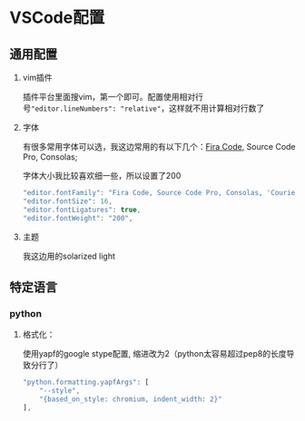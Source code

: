 # VSCode配置

## 通用配置

1. vim插件

    插件平台里面搜vim，第一个即可。配置使用相对行号`"editor.lineNumbers": "relative"`，这样就不用计算相对行数了
2. 字体

    有很多常用字体可以选，我这边常用的有以下几个：[Fira Code](https://github.com/tonsky/FiraCode), Source Code Pro, Consolas;
    
    字体大小我比较喜欢细一些，所以设置了200

    ```javascript
    "editor.fontFamily": "Fira Code, Source Code Pro, Consolas, 'Courier New', monospace",
    "editor.fontSize": 16,
    "editor.fontLigatures": true,
    "editor.fontWeight": "200",
    ```
3. 主题

    我这边用的solarized light

## 特定语言

### python

1. 格式化：

    使用yapf的google stype配置, 缩进改为2（python太容易超过pep8的长度导致分行了）

    ```javascript
    "python.formatting.yapfArgs": [
        "--style",
        "{based_on_style: chromium, indent_width: 2}"
    ],
    ```

